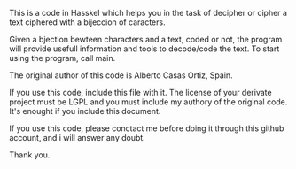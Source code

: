 This is a code in Hasskel which helps you in the task of decipher or cipher a text ciphered with a bijeccion of caracters.

Given a bjection bewteen characters and a text, coded or not, the program will provide usefull information and tools to decode/code the text. To start using the program, call main.

The original author of this code is Alberto Casas Ortiz, Spain.

If you use this code, include this file with it. The license of your 
derivate project must be LGPL and you must include my authory of the
original code. It's enought if you include this document.

If you use this code, please conctact me before doing it through this
github account, and i will answer any doubt.

Thank you.

